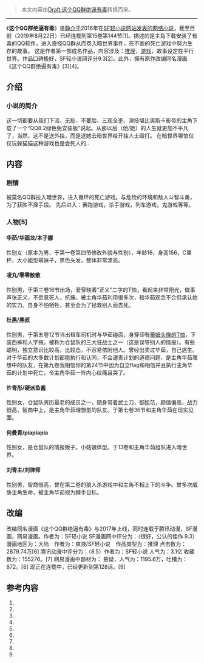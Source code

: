 > 本文内容由[Draft:这个QQ群绝逼有毒](https://zh.wikipedia.org/wiki/Draft:这个QQ群绝逼有毒)转换而来。


-----

《**这个QQ群绝逼有毒**》是[静介于](https://zh.wikipedia.org/wiki/静介 "wikilink")2016年在[SF轻小说网站发表的网络小说](https://zh.wikipedia.org/wiki/SF轻小说 "wikilink")，截至目前（2019年8月22日）已经连载到第15卷第144节\[1\]。描述的是主角下载安装了有毒的QQ软件，进入奇怪QQ群从而卷入暗世界事件，在不断的死亡游戏中努力生存的故事。
这是作者第一部成名作品，内容涉及：[推理](../Page/推理.md "wikilink")，[游戏](../Page/游戏.md "wikilink")，故事设定在平行世界。作品口碑极好，SF轻小说网评分9.3\[2\]。此外，拥有原作改编同名漫画《这个QQ群绝逼有毒》\[3\]\[4\]。

## 介绍

### 小说的简介

这一切都要从我们下流、无耻、不要脸、三观全歪、演技堪比奥斯卡影帝的主角下载了一个“QQ8.2绿色免安装版”说起。从那以后（他/她）的人生就更加不平凡了，当然，这不是送外挂，而是送她去暗世界给开挂人士殴打。 在暗世界哪怕仅仅玩躲猫猫这种游戏也是会死人的..

## 内容

### 剧情

被莫名QQ群拉入暗世界，进入循环的死亡游戏。与危险的环境和敌人斗智斗勇，为了获胜不择手段。 先后进入：赛跑游戏，杀手游戏，列车游戏，鬼游戏等等。

### 人物\[5\]

#### 华茹/华画龙/本子娜

性别女（原本为男，于第一卷第四节修改外貌与性别），年龄16，身高156，C罩杯，大小姐型萌妹子，黑色头发，整体非常漂亮。

#### 凌丸/零零散散

性别男，于第三卷16节出场，爱穿映着“正义”二字的T恤，看起来非常阳光，做事声张正义，不愿意死人，抗揍。被主角华茹利用很多次，和华茹观念不合但承认她的实力。自身不怕牺牲，甚至会为了拯救别人而去死。

#### 杜黑/黑叔

性别男，于第五卷12节当出租车司机时与华茹碰面，身穿印有[蕾姆头像的T恤](https://zh.wikipedia.org/wiki/蕾姆 "wikilink")，下装西裤和人字拖，被称为仓鼠队的三大狂战士之一（这是误导别人的情报）。有些聪明，独立意识比较高，比较怂，不容易依附他人。曾经出卖过华茹，自己逃生。对于华茹的大多数计划都能执行和认同，不会谴责计划的道德问题，是主角华茹理想中的队友，在第九卷我相信你的第24节中因为自立flag和相信并且执行主角华茹的计划中死亡，令主角华茹一阵内心绞痛且哭了。

#### 许青彤/硬派鱼酱

性别女，仓鼠队资历最老的成员之一，随身带着武士刀，御姐范，颜值偏高，战力很高，智商中上，是主角华茹理想型的队友。于第七卷36节和主角华茹在现实见面。

#### 何曼青/piapiapia

性别女，是仓鼠队的情报贩子。小姑娘体型。于13卷和主角华茹组队进入暗世界。

#### 刘青主/刘律师

性别男，智商很高，曾在第二卷的狼人杀游戏中和主角不相上下的斗争。曾多次威胁主角生命，被主角华茹视为棘手目标。

## 改编

改编同名漫画《这个QQ群绝逼有毒》与2017年上线，同时连载于腾讯动漫，SF漫画，网易漫画。作者为：SF轻小说
SF漫画网中评分为：（很好，公认的佳作 9.3）漫画地区为：大陆　作者为：爽液/SF轻小说　作品类型为：推理 点击数为：2879.74万\[6\]
腾讯动漫中评分为：（8.5）作者为：SF轻小说 人气为：3.1亿 收藏数为：155276。\[7\]
网易漫画中题材为： 悬疑，人气为：1195.6万，吐槽为：872。\[8\]
现正在连载中，已经更新到第128话。\[9\]

## 参考内容

1.
2.
3.
4.
5.
6.
7.
8.
9.